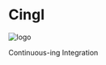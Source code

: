 # CingI

![logo](https://rawgit.com/Rhathe/C-ING-I/master/c-ing-i-logo.svg)


Continuous-ing Integration
